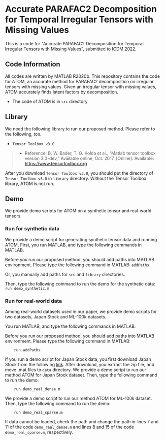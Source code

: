 # Accurate PARAFAC2 Decomposition for Temporal Irregular Tensors with Missing Values
This is a code for "Accurate PARAFAC2 Decomposition for Temporal Irregular Tensors with Missing Values", submitted to ICDM 2022.

## Code Information
All codes are written by MATLAB R2020b.
This repository contains the code for ATOM, an accurate method for PARAFAC2 decomposition on irregular tensors with missing values.
Given an irregular tensor with missing values, ATOM accurately finds latent factors by decomposition.

- The code of ATOM is in `src` directory.

## Library
We need the following library to run our proposed method.
Please refer to the following, too.
 - `Tensor Toolbox v3.0`
 > * Reference: B. W. Bader, T. G. Kolda et al., “Matlab tensor toolbox version 3.0-dev,” Available online, Oct. 2017. [Online]. Available: <https://www.tensortoolbox.org>

After you download `Tensor Toolbox v3.0`, you should put the directory of `Tensor Toolbox v3.0` in `library` directory.
Without the Tensor Toolbox library, ATOM is not run.

## Demo
We provide demo scripts for ATOM on a synthetic tensor and real-world tensors.

### Run for synthetic data
We provide a demo script for generating synthetic tensor data and running ATOM.
First, you run MATLAB, and type the following commands in MATLAB.

Before you run our proposed method, you should add paths into MATLAB environment. Please type the following command in MATLAB:
    `addPaths`

Or, you manually add paths for `src` and `library` directories.

Then, type the following command to run the demo for the synthetic data:
    ```
    run demo_synthetic.m
    ```
### Run for real-world data
Among real-world datasets used in our paper, we provide demo scripts for two datasets, Japan Stock and ML-100k datasets.

You run MATLAB, and type the following commands in MATLAB.

Before you run our proposed method, you should add paths into MATLAB environment. Please type the following command in MATLAB:
```
    run addPaths
```
If you run a demo script for Japan Stock data, you first download Japan Stock from the following [link](https://drive.google.com/file/d/1whN5pZvo4ybVNHvg1z3rfsOO-QjF_WMk/view?usp=sharing).
After download, you extract the zip file, and move .mat files to `data` directory.
We provide a demo script to run our method ATOM for Japan Stock dataset.
Then, type the following command to run the demo:
```
    run demo_real_dense.m
```
We provide a demo script to run our method ATOM for ML-100k dataset.
Then, type the following command to run the demo:
```
    run demo_real_sparse.m
```
If data cannot be loaded, check the path and change the path in lines 7 and 11 of the code `demo_real_dense.m` and lines 8 and 15 of the code `demo_real_sparse.m`, respectively.

